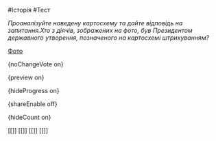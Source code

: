 #Історія #Тест

*Проаналізуйте наведену картосхему та дайте відповідь на запитання.Хто з діячів, зображених на фото, був Президентом державного утворення, позначеного на картосхемі штрихуванням?*

[Фото](https://zno.osvita.ua//doc/images/znotest/101/10106/karta_2.png)

{noChangeVote on}

{preview on}

{hideProgress on}

{shareEnable off}

{hideCount on}

[[]]
[[]]
[[]]
[[]]

